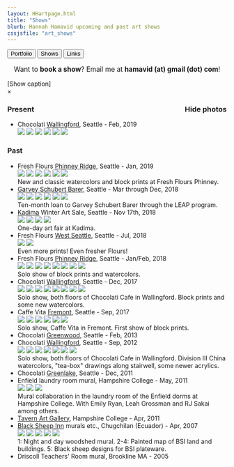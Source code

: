```yaml
---
layout: HHartpage.html
title: "Shows"
blurb: Hannah Hamavid upcoming and past art shows
cssjsfile: "art_shows"
---
```

<a href="../portfolio"><button class="btn white">Portfolio</button></a>
      <a href="../shows"><button class="btn"></i>Shows</button></a>
      <a href="../links"><button class="btn white"></i>Links</button></a>
    </nav>
  </header>

<!-- Main content -->
<div class="container" id="shows">
    <p style="font-size:1.1em;text-align:center;">Want to <span style="font-weight:bold;">book a show</span>? Email me at <span class="text-teal" style="font-weight:bold;">hamavid (at) gmail (dot) com</span>!</p>

<div id='photo-overlay'><span class='showid'>[Show caption]<!--<i class='fa fa-angle-double-up fa-lg'></i>--></span>
<div class='showidcontainer'><span class='theidoftheshow'></span></div>
<div class='thisphoto'>
<span class='xit'>&times;</span>
<span class='larr'><i class="fa fa-angle-left fa-2x"></i></span><span class='rarr'><i class="fa fa-angle-right fa-2x"></i></span>
<figure></figure>
<div id="leftside"></div>
<div id="rightside"></div>
</div>
</div>
<div id="mainshows">


<h3>Present<span style="float:right;" class='picture-toggle-button'>Hide photos</span></h3>
<p><ul class='shows_list'>
<li>Chocolati <a href="https://www.facebook.com/ChocolatiWallingford/">Wallingford</a>, Seattle - Feb, 2019
<div class="details photos">
<img src="../../images/shows/blank.png" data-src="../../images/shows/2019_02_choco_wally_1.jpg">
<img src="../../images/shows/blank.png" data-src="../../images/shows/2019_02_choco_wally_2.jpg">
<img src="../../images/shows/blank.png" data-src="../../images/shows/2019_02_choco_wally_3.jpg">
<img src="../../images/shows/blank.png" data-src="../../images/shows/2019_02_choco_wally_4.jpg">
<img src="../../images/shows/blank.png" data-src="../../images/shows/2019_02_choco_wally_5.jpg">
<img src="../../images/shows/blank.png" data-src="../../images/shows/2019_02_choco_wally_6.jpg">
</div></li>
</ul></p>


<!--<h3>Future</h3>
<p><ul class="shows_list">
<li>Chocolati <a href="https://www.facebook.com/ChocolatiWallingford/">Wallingford</a>, Seattle - Feb, 2019</li>
</ul></p>-->


<h3 style="width:100%">Past</h3>
<p><ul class="shows_list">
<li>Fresh Flours <a href="http://www.freshfloursseattle.com/">Phinney Ridge</a>, Seattle - Jan, 2019
<div class="details photos">
<img src="../../images/shows/blank.png" data-src="../../images/shows/2019_01_freshflours_1.jpg">
<img src="../../images/shows/blank.png" data-src="../../images/shows/2019_01_freshflours_2.jpg">
<img src="../../images/shows/blank.png" data-src="../../images/shows/2019_01_freshflours_3.jpg">
<img src="../../images/shows/blank.png" data-src="../../images/shows/2019_01_freshflours_4.jpg">
<img src="../../images/shows/blank.png" data-src="../../images/shows/2019_01_freshflours_5.jpg">
<img src="../../images/shows/blank.png" data-src="../../images/shows/2019_01_freshflours_6.jpg">
<br>New and classic watercolors and block prints at Fresh Flours Phinney.</div>
</li>

<li><a href="http://www.gsblaw.com/contact-seattle">Garvey Schubert Barer</a>, Seattle - Mar through Dec, 2018
<div class="details photos">
<img src="../../images/shows/blank.png" data-src="../../images/shows/2018_gsb_1.jpg">
<img src="../../images/shows/blank.png" data-src="../../images/shows/2018_gsb_2.jpg">
<img src="../../images/shows/blank.png" data-src="../../images/shows/2018_gsb_3.jpg">
<img src="../../images/shows/blank.png" data-src="../../images/shows/2018_gsb_4.jpg">
<img src="../../images/shows/blank.png" data-src="../../images/shows/2018_gsb_5.jpg">
<img src="../../images/shows/blank.png" data-src="../../images/shows/2018_gsb_6.jpg">
<br>Ten-month loan to Garvey Schubert Barer through the LEAP program.</div></li>

<li><a href="http://www.kadima.org/">Kadima</a> Winter Art Sale, Seattle - Nov 17th, 2018
<div class="details photos">
<img src="../../images/shows/blank.png" data-src="../../images/shows/2018_11_kadima_1.jpg">
<img src="../../images/shows/blank.png" data-src="../../images/shows/2018_11_kadima_2.jpg">
<img src="../../images/shows/blank.png" data-src="../../images/shows/2018_11_kadima_3.jpg">
<img src="../../images/shows/blank.png" data-src="../../images/shows/2018_11_kadima_4.jpg">
<br>One-day art fair at Kadima.</div></li>

<li>Fresh Flours <a href="http://www.freshfloursseattle.com/">West Seattle</a>, Seattle - Jul, 2018
<div class="details photos">
<img src="../../images/shows/blank.png" data-src="../../images/shows/2018_07_freshflours_1.jpg">
<img src="../../images/shows/blank.png" data-src="../../images/shows/2018_07_freshflours_2.jpg">
<br>Even more prints! Even fresher Flours!</div></li>

<li>Fresh Flours <a href="http://www.freshfloursseattle.com/">Phinney Ridge</a>, Seattle - Jan/Feb, 2018
<div class="details photos">
<img src="../../images/shows/blank.png" data-src="../../images/shows/2018_01_01_freshflours_1.jpg">
<img src="../../images/shows/blank.png" data-src="../../images/shows/2018_01_01_freshflours_2.jpg">
<img src="../../images/shows/blank.png" data-src="../../images/shows/2018_01_01_freshflours_3.jpg">
<img src="../../images/shows/blank.png" data-src="../../images/shows/2018_01_01_freshflours_4.jpg">
<img src="../../images/shows/blank.png" data-src="../../images/shows/2018_01_01_freshflours_5.jpg">
<img src="../../images/shows/blank.png" data-src="../../images/shows/2018_01_01_freshflours_6.jpg">
<img src="../../images/shows/blank.png" data-src="../../images/shows/2018_01_01_freshflours_7.jpg">
<img src="../../images/shows/blank.png" data-src="../../images/shows/2018_01_01_freshflours_8.jpg">
<br>Solo show of block prints and watercolors.</div></li>

<li>Chocolati <a href="https://www.facebook.com/ChocolatiWallingford/">Wallingford</a>, Seattle - Dec, 2017
<div class="details photos">
<img src="../../images/shows/blank.png" data-src="../../images/shows/2017_12_choco_wally_1.jpg">
<img src="../../images/shows/blank.png" data-src="../../images/shows/2017_12_choco_wally_2.jpg">
<img src="../../images/shows/blank.png" data-src="../../images/shows/2017_12_choco_wally_3.jpg">
<img src="../../images/shows/blank.png" data-src="../../images/shows/2017_12_choco_wally_4.jpg">
<img src="../../images/shows/blank.png" data-src="../../images/shows/2017_12_choco_wally_5.jpg">
<img src="../../images/shows/blank.png" data-src="../../images/shows/2017_12_choco_wally_6.jpg">
<img src="../../images/shows/blank.png" data-src="../../images/shows/2017_12_choco_wally_7.jpg">
<img src="../../images/shows/blank.png" data-src="../../images/shows/2017_12_choco_wally_8.jpg">
<br>Solo show, both floors of Chocolati Cafe in Wallingford. Block prints and some new watercolors.</div></li>

<li>Caffe Vita <a href="http://www.caffevita.com/locations/wa/fremont">Fremont</a>, Seattle - Sep, 2017
<div class="details photos">
<img src="../../images/shows/blank.png" data-src="../../images/shows/2017_09_vita_1.jpg">
<img src="../../images/shows/blank.png" data-src="../../images/shows/2017_09_vita_2.jpg">
<img src="../../images/shows/blank.png" data-src="../../images/shows/2017_09_vita_3.jpg">
<img src="../../images/shows/blank.png" data-src="../../images/shows/2017_09_vita_4.jpg">
<img src="../../images/shows/blank.png" data-src="../../images/shows/2017_09_vita_5.jpg">
<img src="../../images/shows/blank.png" data-src="../../images/shows/2017_09_vita_6.jpg">
<br>Solo show, Caffe Vita in Fremont. First show of block prints.</div></li>

<li>Chocolati <a href="https://www.facebook.com/GreenwoodChocolatiCafe/">Greenwood</a>, Seattle - Feb, 2013</li>

<li> Chocolati <a href="https://www.facebook.com/ChocolatiWallingford/">Wallingford</a>, Seattle - Sep, 2012
<div class="details photos">
<img src="../../images/shows/blank.png" data-src="../../images/shows/2012_09_choco_wally_1.jpg">
<img src="../../images/shows/blank.png" data-src="../../images/shows/2012_09_choco_wally_2.jpg">
<img src="../../images/shows/blank.png" data-src="../../images/shows/2012_09_choco_wally_3.jpg">
<img src="../../images/shows/blank.png" data-src="../../images/shows/2012_09_choco_wally_4.jpg">
<img src="../../images/shows/blank.png" data-src="../../images/shows/2012_09_choco_wally_5.jpg">
<img src="../../images/shows/blank.png" data-src="../../images/shows/2012_09_choco_wally_6.jpg">
<img src="../../images/shows/blank.png" data-src="../../images/shows/2012_09_choco_wally_7.jpg">
<br>Solo show, both floors of Chocolati Cafe in Wallingford. Division III China watercolors, "tea-box" drawings along stairwell, some newer acrylics.</div></li>

<li>Chocolati</a> <a href="https://www.facebook.com/GLChocolatiCafe/">Greenlake</a>, Seattle - Dec, 2011</li>


<li> Enfield laundry room mural, Hampshire College - May, 2011
<div class="details photos">
<img src="../../images/shows/blank.png" data-src="../../images/shows/enfield_1.jpg">
<img src="../../images/shows/blank.png" data-src="../../images/shows/enfield_2.jpg">
<img src="../../images/shows/blank.png" data-src="../../images/shows/enfield_3.jpg">
<br>Mural collaboration in the laundry room of the Enfield dorms at Hampshire College. With Emily Ryan, Leah Grossman and RJ Sakai among others.</div></li>

<li><a href="https://www.hampshire.edu/cla/prescott-tavern">Tavern Art Gallery</a>, Hampshire College - Apr, 2011</li> 

<li> <a href="http://www.blacksheepinn.com/"> Black Sheep Inn</a> murals etc., Chugchilan (Ecuador) - Apr, 2007
<div class="details photos">
<img src="../../images/shows/blank.png" data-src="../../images/shows/bsi_1.jpg">
<img src="../../images/shows/blank.png" data-src="../../images/shows/bsi_2.jpg">
<img src="../../images/shows/blank.png" data-src="../../images/shows/bsi_3.jpg">
<img src="../../images/shows/blank.png" data-src="../../images/shows/bsi_4.jpg">
<img src="../../images/shows/blank.png" data-src="../../images/shows/bsi_5.jpg">
<br>1: Night and day woodshed mural. 2-4: Painted map of BSI land and buildings. 5: Black sheep designs for BSI plateware.
</div></li>

<li>Driscoll Teachers' Room mural, Brookline MA - 2005</li>
</ul>
</p>
<br><br>
</div>
</div>
</div>
